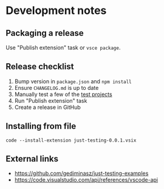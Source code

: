 # Development notes

## Packaging a release

Use "Publish extension" task or `vsce package`.

## Release checklist

1. Bump version in `package.json` and `npm install`
1. Ensure `CHANGELOG.md` is up to date
1. Manually test a few of the [test projects](https://github.com/gediminasz/just-testing-examples)
1. Run "Publish extension" task
1. Create a release in GitHub

## Installing from file

```
code --install-extension just-testing-0.0.1.vsix
```

## External links

- https://github.com/gediminasz/just-testing-examples
- https://code.visualstudio.com/api/references/vscode-api
